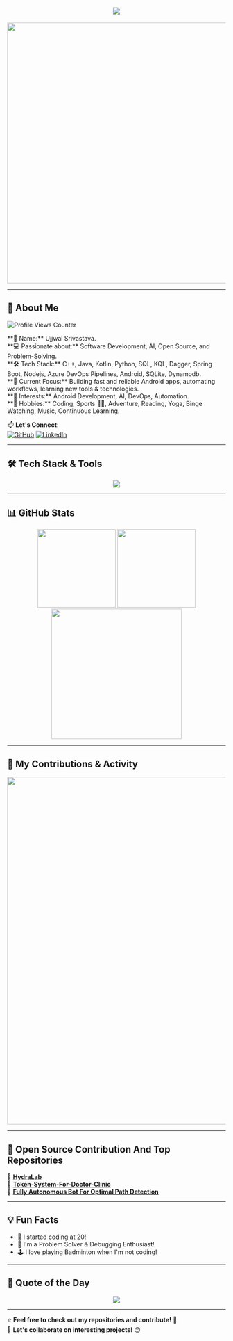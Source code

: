 <!-- Animated Header -->
<h1 align="center">
  <img src="https://readme-typing-svg.herokuapp.com?font=Fira+Code&size=30&pause=1000&color=F75C7E&center=true&width=600&lines=Hello,+I'm+Ujjwal+Srivastava!+👋;Welcome+to+my+GitHub!+🚀" />
</h1>

<!-- Profile Banner -->
<p align="center">
<img src="https://media.giphy.com/media/26AHONQ79FdWZhAI0/giphy.gif" width="600" />
</p>


---

## 🌟 **About Me**
<p>
  <img src="https://komarev.com/ghpvc/?username=ASPS002&label=Profile%20Views&color=blue&style=flat" alt="Profile Views Counter" />
</p>
**👤 Name:** Ujjwal Srivastava. <br>
**💻 Passionate about:** Software Development, AI, Open Source, and Problem-Solving. <br>
**🛠️ Tech Stack:** C++, Java, Kotlin, Python, SQL, KQL, Dagger, Spring Boot, Nodejs, Azure DevOps Pipelines, Android, SQLite, Dynamodb. <br>
**🚀 Current Focus:** Building fast and reliable Android apps, automating workflows, learning new tools & technologies. <br>
**🤖 Interests:** Android Development, AI, DevOps, Automation. <br>
**🎯 Hobbies:** Coding, Sports 🏸🏏, Adventure, Reading, Yoga, Binge Watching, Music, Continuous Learning. <br>

📫 **Let's Connect**:  
[![GitHub](https://img.shields.io/badge/-GitHub-181717?style=flat-square&logo=GitHub&logoColor=white)](https://github.com/ASPS002)
[![LinkedIn](https://img.shields.io/badge/-LinkedIn-0077B5?style=flat-square&logo=LinkedIn&logoColor=white)](https://www.linkedin.com/in/ujjwal-srivastava-b6921b19b)

---

## 🛠 **Tech Stack & Tools**
<p align="center">
  <img src="https://skillicons.dev/icons?i=java,kotlin,cpp,python,html,nodejs,spring,git,github,azure,dynamodb,postgres,androidstudio,idea,visualstudio,vscode, cpp&theme=dark" />
</p>

---

## 📊 **GitHub Stats**
<p align="center">
  <img src="https://github-readme-stats.vercel.app/api?username=ASPS002&show_icons=true&theme=tokyonight&count_private=true" height="180px"/>
  <img src="https://github-readme-streak-stats.herokuapp.com/?user=ASPS002&theme=tokyonight" height="180px"/>
  <img src="https://github-readme-stats.vercel.app/api/top-langs/?username=ASPS002&langs_count=8&theme=tokyonight&layout=compact" width="300px" />
</p>

---

## 🎯 **My Contributions & Activity**
<p align="center">
  <img src="https://github-profile-summary-cards.vercel.app/api/cards/profile-details?username=ASPS002&theme=github_dark" width="800px" />
</p>

---

## 🚀 **Open Source Contribution And Top Repositories**
📂 [**HydraLab**](https://github.com/microsoft/HydraLab)<br>
📂 [**Token-System-For-Doctor-Clinic**](https://github.com/ASPS002/Token-System-For-Doctor-Clinic)<br>
📂 [**Fully Autonomous Bot For Optimal Path Detection**](https://github.com/ASPS002/Pixelate-Technex-20)<br>

---

## 💡 **Fun Facts**
- 🚀 I started coding at 20!  
- 🧠 I'm a Problem Solver & Debugging Enthusiast!  
- 🕹️ I love playing Badminton when I'm not coding!

---

## 🎨 **Quote of the Day**
<p align="center">
  <img src="https://quotes-github-readme.vercel.app/api?type=horizontal&theme=radical" />
</p>

---

⭐ **Feel free to check out my repositories and contribute!** 🚀  
💬 **Let's collaborate on interesting projects!** 😊
